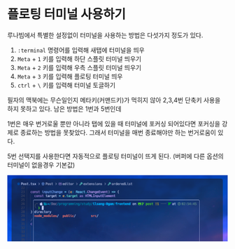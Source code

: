 # 플로팅 터미널 사용하기

루나빔에서 특별한 설정없이 터미널을 사용하는 방법은 다섯가지 정도가 있다.

1. `:terminal` 명령어를 입력해 새탭에 터미널을 띄우
2. `Meta` + `1` 키를 입력해 하단 스플릿 터미널 띄우기
3. `Meta` + `2` 키를 입력해 우측 스플릿 터미널 띄우기
4. `Meta` + `3` 키를 입력해 플로팅 터미널 띄우
5. `ctrl` + `\` 키를 입력해 터미널 토글하기

필자의 맥북에는 무슨일인지 메타키(커맨드키)가 먹히지 않아 2,3,4번 단축키 사용을 하지 못하고 있다. 남은 방법은 1번과 5번인데 

1번은 매우 번거로울 뿐만 아니라 탭에 있을 때 터미널에 포커싱 되어있다면 포커싱을 강제로 종료하는 방법을 못찾았다. 그래서 터미널을 매번 종료해야만 하는 번거로움이 있다.

5번 선택지를 사용한다면 자동적으로 플로팅 터미널이 뜨게 된다. (버퍼에 다른 옵션의 터미널이 없을경우 기본값)

![플로팅 터미널](floating_terminal1.png)